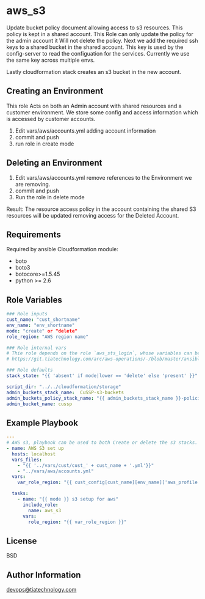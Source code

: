 aws_s3
=========

Update bucket policy document allowing access to s3 resources. This policy is kept in a shared account. This Role can only update the policy for the admin account it Will not delete the policy.
Next we add the required ssh keys to a shared bucket in the shared account. This key is used by the config-server to read the configuation for the services. Currently we use the same key across multiple envs.

Lastly cloudformation stack creates an s3 bucket in the new account. 

Creating an Environment
-----------------------

This role Acts on both an Admin account with shared resources and a customer environment. We store some config and access information which is accessed by customer accounts. 
1. Edit vars/aws/accounts.yml adding account information
2. commit and push
3. run role in create mode

Deleting an Environment
-------------------

1. Edit vars/aws/accounts.yml remove references to the Environment we are removing.
2. commit and push
3. Run the role in delete mode

Result: The resource access policy in the account containing the shared S3 resources will be updated removing access for the Deleted Account.

Requirements
------------

Required by ansible Cloudformation module:

- boto
- boto3
- botocore>=1.5.45
- python >= 2.6

Role Variables
--------------

```yaml
### Role inputs
cust_name: "cust_shortname"
env_name: "env_shortname"
mode: "create" or "delete"
role_region: "AWS region name"

### Role internal vars
# Thie role depends on the role `aws_sts_login`, whose variables can be found here:
# https://git.tiatechnology.com/arc/aws-operations/-/blob/master/ansible/roles/aws_sts_login/README.md

### Role defaults
stack_state: "{{ 'absent' if mode|lower == 'delete' else 'present' }}"

script_dir: "../../cloudformation/storage"
admin_buckets_stack_name:  CuSSP-s3-buckets
admin_buckets_policy_stack_name: "{{ admin_buckets_stack_name }}-policies"
admin_bucket_name: cussp
```

Example Playbook
----------------

```yaml
---
# AWS s3, playbook can be used to both Create or delete the s3 stacks. Passing either Create or delete as an extra var.
- name: AWS S3 set up
  hosts: localhost
  vars_files:
    - "{{ '../vars/cust/cust_' + cust_name + '.yml'}}"
    - "../vars/aws/accounts.yml"
  vars:
    var_role_region: "{{ cust_config[cust_name][env_name]['aws_profile'].region }}"

  tasks:
    - name: "{{ mode }} s3 setup for aws"
      include_role:
        name: aws_s3
      vars:
        role_region: "{{ var_role_region }}"
```

License
-------

BSD

Author Information
------------------

devops@tiatechnology.com
